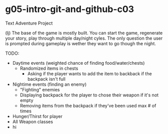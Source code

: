 # g05-intro-git-and-github-c03

Text Adventure Project

(lj) The base of the game is mostly built. You can start the game, regenerate your story, play through multiple day/night cyles. The only question the user is prompted during gameplay is wether they want to go though the night.

TODO:
- Daytime events (weighted chance of finding food/water/chests)
    - Randomized items in chests
        - Asking if the player wants to add the item to backback if the backpack isn't full
- Nightime events (finding an enemy)
    - "Fighting" enemies
    - Displaying backpack for the player to chose their weapon if it's not empty
    - Removing items from the backpack if they've been used max # of times
- Hunger/Thirst for player
- All Weapon classes
- hi
